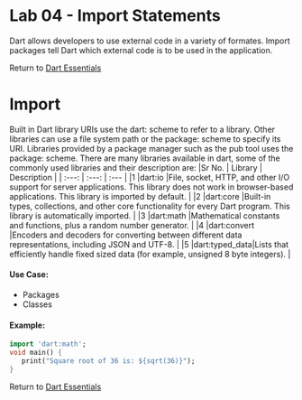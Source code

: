 # Lab 04 - Import Statements

Dart allows developers to use external code in a variety of formates.
Import packages tell Dart which external code is to be used in the application.

Return to [Dart Essentials](https://github.com/rosera/flutter_workshop/tree/main/dart)

# Import 

 Built in Dart library URIs use the dart: scheme to refer to a library. Other libraries can use a file system path or the package: scheme to specify its URI. Libraries provided by a package manager such as the pub tool uses the package: scheme.
 There are many libraries available in dart, some of the commonly used libraries and their description are:
 |Sr No.      | Library       | Description                                                                                                                                                       |
 | :---:     | :---:         | :---                                                                                                                                                              |
 |1          |dart:io        |File, socket, HTTP, and other I/O support for server applications. This library does not work in browser-based applications. This library is imported by default.  |
 |2          |dart:core      |Built-in types, collections, and other core functionality for every Dart program. This library is automatically imported.                                          |
 |3          |dart:math      |Mathematical constants and functions, plus a random number generator.                                                                                              |
 |4          |dart:convert   |Encoders and decoders for converting between different data representations, including JSON and UTF-8.                                                             |
 |5          |dart:typed_data|Lists that efficiently handle fixed sized data (for example, unsigned 8 byte integers).                                                                            |

#### Use Case:

* Packages
* Classes 

#### Example: 
```dart
import 'dart:math'; 
void main() { 
   print("Square root of 36 is: ${sqrt(36)}"); 
}
```

Return to [Dart Essentials](https://github.com/rosera/flutter_workshop/tree/main/dart)
